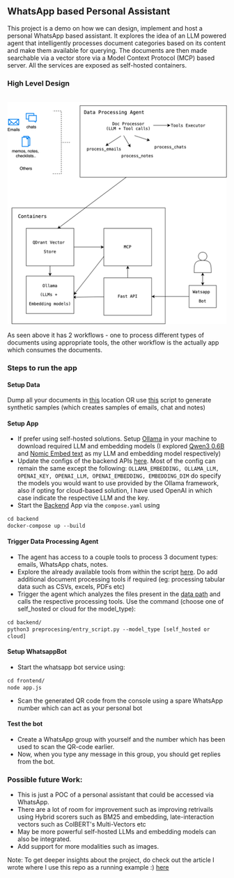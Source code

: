 ## WhatsApp based Personal Assistant
This project is a demo on how we can design, implement and host a personal WhatsApp based assistant. It explores the idea of an LLM powered agent that intelligently processes document categories based on its content and make them available for querying. The documents are then made searchable via a vector store via a Model Context Protocol (MCP) based server. All the services are exposed as self-hosted containers.

### High Level Design
<br><img src="./design.png" alt="drawing" width="900"/><br>


As seen above it has 2 workflows - one to process different types of documents using appropriate tools, the other workflow is the actually app which consumes the documents.

### Steps to run the app

#### Setup Data
Dump all your documents in [this](backend/preprocessing/data) location OR use [this](backend/preprocessing/generate_samples.py) script to generate synthetic samples (which creates samples of emails, chat and notes)

#### Setup App
- If prefer using self-hosted solutions. Setup [Ollama](https://ollama.com/) in your machine to download required LLM and embedding models (I explored [Qwen3 0.6B](https://ollama.com/library/qwen3) and [Nomic Embed text](https://ollama.com/library/nomic-embed-text) as my LLM and embedding model respectively)
- Update the configs of the backend APIs [here](backend/utils/configs.py). Most of the config can remain the same except the following: `OLLAMA_EMBEDDING, OLLAMA_LLM, OPENAI_KEY, OPENAI_LLM, OPENAI_EMBEDDING, EMBEDDING_DIM`
do specify the models you would want to use provided by the Ollama framework, also if opting for cloud-based solution, I have used OpenAI in which case indicate the respective LLM and the key.
- Start the [Backend](backend) App via the `compose.yaml` using
```
cd backend
docker-compose up --build
```

#### Trigger Data Processing Agent
- The agent has access to a couple tools to process 3 document types: emails, WhatsApp chats, notes.
- Explore the already available tools from within the script [here](backend/preprocessing/agent_builder.py). Do add additional document processing tools if required (eg: processing tabular data such as CSVs, excels, PDFs etc)
- Trigger the agent which analyzes the files present in the [data path](backend/preprocessing/data) and calls the respective processing tools. Use the command (choose one of self_hosted or cloud for the model_type):
```
cd backend/
python3 preprocesing/entry_script.py --model_type [self_hosted or cloud]
```
#### Setup WhatsappBot
- Start the whatsapp bot service using:
```
cd frontend/
node app.js
```
- Scan the generated QR code from the console using a spare WhatsApp number which can act as your personal bot

#### Test the bot
- Create a WhatsApp group with yourself and the number which has been used to scan the QR-code earlier.
- Now, when you type any message in this group, you should get replies from the bot.


### Possible future Work:
- This is just a POC of a personal assistant that could be accessed via WhatsApp.
- There are a lot of room for improvement such as improving retrivails using Hybrid scorers such as BM25 and embedding, late-interaction vectors such as ColBERT's Multi-Vectors etc
- May be more powerful self-hosted LLMs and embedding models can also be integrated.
- Add support for more modalities such as images.

Note: To get deeper insights about the project, do check out the article I wrote where I use this repo as a running example :) [here](https://medium.com/@pramodv1993/my-journey-in-designing-and-developing-a-whatsapp-powered-personal-assistant-778fb0eea9b6)

